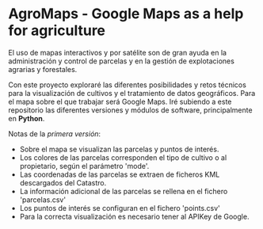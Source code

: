 # AgroMaps - Google Maps as a help for agriculture

El uso de mapas interactivos y por satélite son de gran ayuda en la administración y control de parcelas y en la gestión de explotaciones agrarias y forestales. 

Con este proyecto exploraré las diferentes posibilidades y retos técnicos para la visualización de cultivos y el tratamiento de datos geográficos. Para el mapa sobre el que trabajar será Google Maps. Iré subiendo a este repositorio las diferentes versiones y módulos de software, principalmente en **Python**.


Notas de la *primera versión*:
 - Sobre el mapa se visualizan las parcelas y puntos de interés.
 - Los colores de las parcelas corresponden el tipo de cultivo o al propietario, según el parámetro 'mode'.
 - Las coordenadas de las parcelas se extraen de ficheros KML descargados del Catastro.
 - La información adicional de las parcelas se rellena en el fichero 'parcelas.csv'
 - Los puntos de interés se configuran en el fichero 'points.csv'
 - Para la correcta visualización es necesario tener al APIKey de Google.
